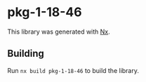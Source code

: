 # pkg-1-18-46

This library was generated with [Nx](https://nx.dev).

## Building

Run `nx build pkg-1-18-46` to build the library.
